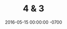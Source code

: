 ---
layout: videos
title:  "4 & 3"
date:   2016-05-15 00:00:00 -0700
categories: videos
image: /img/optimized/harris-snow.jpg
image_thumb: /img/thumbs/JPEG/harris-snow.jpg
youtube: DYRZwRkWYE0
vimeo:
---